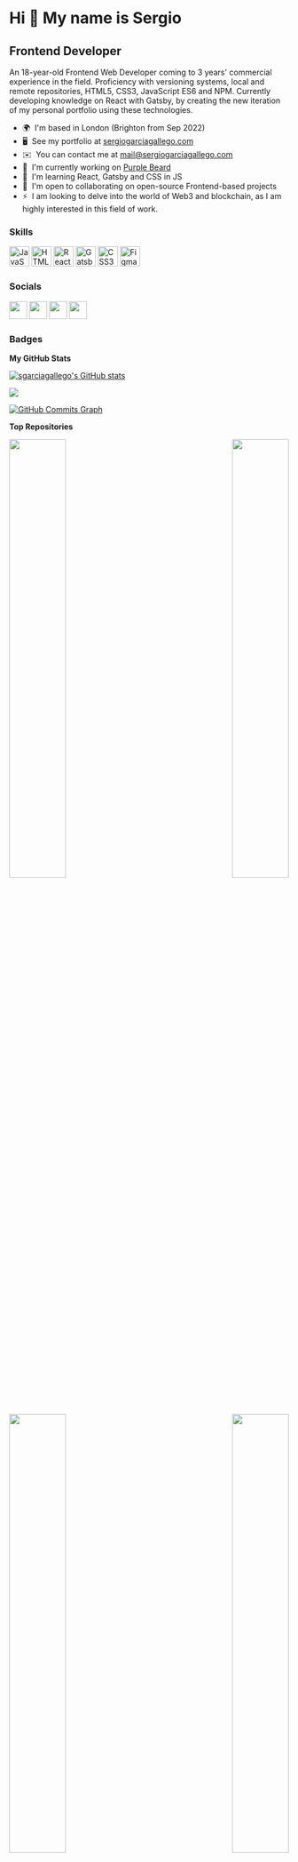 Hi 👋 My name is Sergio
=======================

Frontend Developer
------------------

An 18-year-old Frontend Web Developer coming to 3 years' commercial experience in the field. Proficiency with versioning systems, local and remote repositories, HTML5, CSS3, JavaScript ES6 and NPM. Currently developing knowledge on React with Gatsby, by creating the new iteration of my personal portfolio using these technologies.

* 🌍  I'm based in London (Brighton from Sep 2022)
* 🖥️  See my portfolio at [sergiogarciagallego.com](http://sergiogarciagallego.com)
* ✉️  You can contact me at [mail@sergiogarciagallego.com](mailto:mail@sergiogarciasergio.com)
* 🚀  I'm currently working on [Purple Beard](http://purplebeard.co.uk)
* 🧠  I'm learning React, Gatsby and CSS in JS
* 🤝  I'm open to collaborating on open-source Frontend-based projects
* ⚡  I am looking to delve into the world of Web3 and blockchain, as I am highly interested in this field of work.

### Skills

<p align="left">
<a href="https://developer.mozilla.org/en-US/docs/Web/JavaScript" target="_blank" rel="noreferrer"><img src="https://raw.githubusercontent.com/danielcranney/readme-generator/main/public/icons/skills/javascript-colored.svg" width="36" height="36" alt="JavaScript" /></a>
<a href="https://developer.mozilla.org/en-US/docs/Glossary/HTML5" target="_blank" rel="noreferrer"><img src="https://raw.githubusercontent.com/danielcranney/readme-generator/main/public/icons/skills/html5-colored.svg" width="36" height="36" alt="HTML5" /></a>
<a href="https://reactjs.org/" target="_blank" rel="noreferrer"><img src="https://raw.githubusercontent.com/danielcranney/readme-generator/main/public/icons/skills/react-colored.svg" width="36" height="36" alt="React" /></a>
<a href="https://www.gatsbyjs.com/" target="_blank" rel="noreferrer"><img src="https://raw.githubusercontent.com/danielcranney/readme-generator/main/public/icons/skills/gatsby-colored.svg" width="36" height="36" alt="Gatsby" /></a>
<a href="https://www.w3.org/TR/CSS/#css" target="_blank" rel="noreferrer"><img src="https://raw.githubusercontent.com/danielcranney/readme-generator/main/public/icons/skills/css3-colored.svg" width="36" height="36" alt="CSS3" /></a>
<a href="https://www.figma.com/" target="_blank" rel="noreferrer"><img src="https://raw.githubusercontent.com/danielcranney/readme-generator/main/public/icons/skills/figma-colored.svg" width="36" height="36" alt="Figma" /></a>
</p>


### Socials

<p align="left"> <a href="https://discord.com/users/baguette#8453" target="_blank" rel="noreferrer"><img src="https://raw.githubusercontent.com/danielcranney/readme-generator/main/public/icons/socials/discord.svg" width="32" height="32" /></a> <a href="https://www.github.com/sgarciagallego" target="_blank" rel="noreferrer"><img src="https://raw.githubusercontent.com/danielcranney/readme-generator/main/public/icons/socials/github.svg" width="32" height="32" /></a> <a href="http://www.instagram.com/s_garciagallego/" target="_blank" rel="noreferrer"><img src="https://raw.githubusercontent.com/danielcranney/readme-generator/main/public/icons/socials/instagram.svg" width="32" height="32" /></a> <a href="https://www.linkedin.com/in/sgarciagallego/" target="_blank" rel="noreferrer"><img src="https://raw.githubusercontent.com/danielcranney/readme-generator/main/public/icons/socials/linkedin.svg" width="32" height="32" /></a></p>

### Badges

<b>My GitHub Stats</b>

<a href="http://www.github.com/sgarciagallego"><img src="https://github-readme-stats.vercel.app/api?username=sgarciagallego&show_icons=true&hide=stars,&count_private=true&title_color=f97316&text_color=ffffff&icon_color=f97316&bg_color=1c1917&hide_border=true&show_icons=true" alt="sgarciagallego's GitHub stats" /></a>

<a href="http://www.github.com/sgarciagallego"><img src="https://github-readme-streak-stats.herokuapp.com/?user=sgarciagallego&stroke=ffffff&background=1c1917&ring=f97316&fire=f97316&currStreakNum=ffffff&currStreakLabel=f97316&sideNums=ffffff&sideLabels=ffffff&dates=ffffff&hide_border=true" /></a>

<a href="http://www.github.com/sgarciagallego"><img src="https://activity-graph.herokuapp.com/graph?username=sgarciagallego&bg_color=1c1917&color=ffffff&line=f97316&point=ffffff&area_color=1c1917&area=true&hide_border=true&custom_title=GitHub%20Commits%20Graph" alt="GitHub Commits Graph" /></a>

<b>Top Repositories</b>

<div width="100%" align="center"><a href="https://github.com/sgarciagallego/100DaysOfCode" align="left"><img align="left" width="45%" src="https://github-readme-stats.vercel.app/api/pin/?username=sgarciagallego&repo=100DaysOfCode&title_color=f97316&text_color=ffffff&icon_color=f97316&bg_color=1c1917&hide_border=true&locale=en" /></a><a href="https://github.com/sgarciagallego/v1" align="right"><img align="right" width="45%" src="https://github-readme-stats.vercel.app/api/pin/?username=sgarciagallego&repo=v1&title_color=f97316&text_color=ffffff&icon_color=f97316&bg_color=1c1917&hide_border=true&locale=en" /></a></div><br /><br /><br /><br /><br /><br /><br />

<br /><br /><br /><br /><br />

<div width="100%" align="center"><a href="https://github.com/sgarciagallego/v2" align="left"><img align="left" width="45%" src="https://github-readme-stats.vercel.app/api/pin/?username=sgarciagallego&repo=v2&title_color=f97316&text_color=ffffff&icon_color=f97316&bg_color=1c1917&hide_border=true&locale=en" /></a><a href="https://github.com/sgarciagallego/Septik" align="right"><img align="right" width="45%" src="https://github-readme-stats.vercel.app/api/pin/?username=sgarciagallego&repo=Septik&title_color=f97316&text_color=ffffff&icon_color=f97316&bg_color=1c1917&hide_border=true&locale=en" /></a></div>
